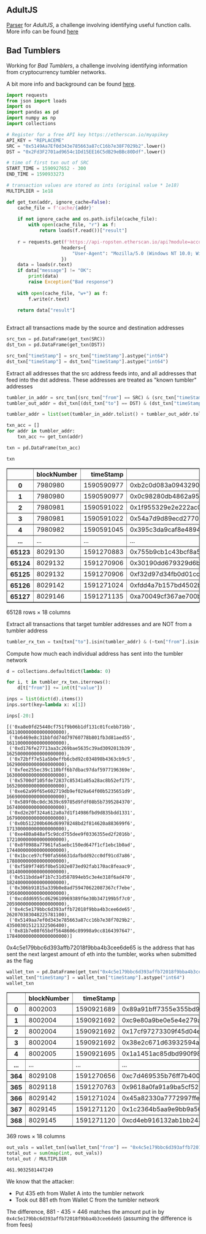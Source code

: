 ## AdultJS

[Parser](parser-adultjs.js) for *AdultJS*, a challenge involving identifying useful function calls. More info can be found [here](https://blog.justins.in/defenit2020#adultjs)

## Bad Tumblers

Working for *Bad Tumblers*, a challenge involving identifying information from cryptocurrency tumbler networks.

A bit more info and background can be found [here](https://blog.justins.in/defenit2020#bad-tumblers).

```python
import requests
from json import loads
import os
import pandas as pd
import numpy as np
import collections
```


```python
# Register for a free API key https://etherscan.io/myapikey
API_KEY = "REPLACEME"
SRC = "0x5149Aa7Ef0d343e785663a87cC16b7e38F7029b2".lower()
DST = "0x2Fd3F2701ad9654c1Dd15EE16C5dB29eBBc80Ddf".lower()

# time of first txn out of SRC
START_TIME = 1590927652 - 300
END_TIME = 1590933273

# transaction values are stored as ints (original value * 1e18)
MULTIPLIER = 1e18
```


```python
def get_txn(addr, ignore_cache=False):
    cache_file = f'cache/{addr}'
    
    if not ignore_cache and os.path.isfile(cache_file):
        with open(cache_file, "r") as f:
            return loads(f.read())["result"]
    
    r = requests.get(f'https://api-ropsten.etherscan.io/api?module=account&action=txlist&address={addr}&tag=latest&apikey={API_KEY}',
                    headers={
                        "User-Agent": "Mozilla/5.0 (Windows NT 10.0; Win64; x64) AppleWebKit/537.36 (KHTML, like Gecko) Chrome/83.0.4103.61 Safari/537.36"
                    })
    data = loads(r.text)
    if data["message"] != "OK":
        print(data)
        raise Exception("Bad response")
    
    with open(cache_file, "w+") as f:
        f.write(r.text)
    
    return data["result"]
    
```

Extract all transactions made by the source and destination addresses


```python
src_txn = pd.DataFrame(get_txn(SRC))
dst_txn = pd.DataFrame(get_txn(DST))

src_txn["timeStamp"] = src_txn["timeStamp"].astype("int64")
dst_txn["timeStamp"] = dst_txn["timeStamp"].astype("int64")
```

Extract all addresses that the src address feeds into, and all addresses that feed into the dst address. These addresses are treated as "known tumbler" addresses


```python
tumbler_in_addr = src_txn[(src_txn["from"] == SRC) & (src_txn["timeStamp"] > START_TIME) & (src_txn["timeStamp"] < END_TIME)]["to"]
tumbler_out_addr = dst_txn[(dst_txn["to"] == DST) & (dst_txn["timeStamp"] > START_TIME) & (dst_txn["timeStamp"] < END_TIME)]["from"]
```


```python
tumbler_addr = list(set(tumbler_in_addr.tolist() + tumbler_out_addr.tolist()))

txn_acc = []
for addr in tumbler_addr:
    txn_acc += get_txn(addr)

txn = pd.DataFrame(txn_acc)
```


```python
txn
```




<div>
<table border="1" class="dataframe">
  <thead>
    <tr style="text-align: right;">
      <th></th>
      <th>blockNumber</th>
      <th>timeStamp</th>
      <th>hash</th>
      <th>nonce</th>
      <th>blockHash</th>
      <th>transactionIndex</th>
      <th>from</th>
      <th>to</th>
      <th>value</th>
      <th>gas</th>
      <th>gasPrice</th>
      <th>isError</th>
      <th>txreceipt_status</th>
      <th>input</th>
      <th>contractAddress</th>
      <th>cumulativeGasUsed</th>
      <th>gasUsed</th>
      <th>confirmations</th>
    </tr>
  </thead>
  <tbody>
    <tr>
      <th>0</th>
      <td>7980980</td>
      <td>1590590977</td>
      <td>0xb2c0d083a0943290906b1476516c5b657845723a35ff...</td>
      <td>33110063</td>
      <td>0x460adfcb5fe3978be8e1958fa088c343b81486efda6d...</td>
      <td>60</td>
      <td>0x81b7e08f65bdf5648606c89998a9cc8164397647</td>
      <td>0xd8340e8907f2f10fad701cf632adb2504d3a8f51</td>
      <td>1000000000000000000</td>
      <td>21000</td>
      <td>16</td>
      <td>0</td>
      <td>1</td>
      <td>0x</td>
      <td></td>
      <td>7854918</td>
      <td>21000</td>
      <td>55641</td>
    </tr>
    <tr>
      <th>1</th>
      <td>7980980</td>
      <td>1590590977</td>
      <td>0x0c98280db4862a95f82e243871af35332cb41505f59a...</td>
      <td>33110064</td>
      <td>0x460adfcb5fe3978be8e1958fa088c343b81486efda6d...</td>
      <td>63</td>
      <td>0x81b7e08f65bdf5648606c89998a9cc8164397647</td>
      <td>0xd8340e8907f2f10fad701cf632adb2504d3a8f51</td>
      <td>1000000000000000000</td>
      <td>21000</td>
      <td>16</td>
      <td>0</td>
      <td>1</td>
      <td>0x</td>
      <td></td>
      <td>7917918</td>
      <td>21000</td>
      <td>55641</td>
    </tr>
    <tr>
      <th>2</th>
      <td>7980981</td>
      <td>1590591022</td>
      <td>0x1f955329e2e222ac061ca6b3866882773c83fa8f4af2...</td>
      <td>33110065</td>
      <td>0xba5e88bbd7e2744bdc4a5f54466e1510f497c636b2cc...</td>
      <td>30</td>
      <td>0x81b7e08f65bdf5648606c89998a9cc8164397647</td>
      <td>0xd8340e8907f2f10fad701cf632adb2504d3a8f51</td>
      <td>1000000000000000000</td>
      <td>21000</td>
      <td>16</td>
      <td>0</td>
      <td>1</td>
      <td>0x</td>
      <td></td>
      <td>7886819</td>
      <td>21000</td>
      <td>55640</td>
    </tr>
    <tr>
      <th>3</th>
      <td>7980981</td>
      <td>1590591022</td>
      <td>0x54a7d9d89ecd2770b9b8f17c6cf2158ec9177502c4af...</td>
      <td>33110067</td>
      <td>0xba5e88bbd7e2744bdc4a5f54466e1510f497c636b2cc...</td>
      <td>34</td>
      <td>0x81b7e08f65bdf5648606c89998a9cc8164397647</td>
      <td>0xd8340e8907f2f10fad701cf632adb2504d3a8f51</td>
      <td>1000000000000000000</td>
      <td>21000</td>
      <td>16</td>
      <td>0</td>
      <td>1</td>
      <td>0x</td>
      <td></td>
      <td>7977815</td>
      <td>21000</td>
      <td>55640</td>
    </tr>
    <tr>
      <th>4</th>
      <td>7980982</td>
      <td>1590591045</td>
      <td>0x395c3da9caf8e4894627514a6ec21f2037855a0ecceb...</td>
      <td>33110071</td>
      <td>0x8b1ff54cae23744629f7dd00c2c69832e07ba35481dd...</td>
      <td>30</td>
      <td>0x81b7e08f65bdf5648606c89998a9cc8164397647</td>
      <td>0xd8340e8907f2f10fad701cf632adb2504d3a8f51</td>
      <td>1000000000000000000</td>
      <td>21000</td>
      <td>16</td>
      <td>0</td>
      <td>1</td>
      <td>0x</td>
      <td></td>
      <td>7640289</td>
      <td>21000</td>
      <td>55639</td>
    </tr>
    <tr>
      <th>...</th>
      <td>...</td>
      <td>...</td>
      <td>...</td>
      <td>...</td>
      <td>...</td>
      <td>...</td>
      <td>...</td>
      <td>...</td>
      <td>...</td>
      <td>...</td>
      <td>...</td>
      <td>...</td>
      <td>...</td>
      <td>...</td>
      <td>...</td>
      <td>...</td>
      <td>...</td>
      <td>...</td>
    </tr>
    <tr>
      <th>65123</th>
      <td>8029130</td>
      <td>1591270883</td>
      <td>0x755b9cb1c43bcf8a539b6ff6b0f08a105ce313e52926...</td>
      <td>106</td>
      <td>0x69ab73bf299ab69170c00c4e9eb227793fb5716c096e...</td>
      <td>21</td>
      <td>0x98c6fe0e5407643d8623be4e7db6c4799db58865</td>
      <td>0xed281881446e9140119dc617ed7e8e5e5a7ee182</td>
      <td>2700000000000000000</td>
      <td>100000</td>
      <td>1</td>
      <td>0</td>
      <td>1</td>
      <td>0x</td>
      <td></td>
      <td>4748450</td>
      <td>21000</td>
      <td>7488</td>
    </tr>
    <tr>
      <th>65124</th>
      <td>8029132</td>
      <td>1591270906</td>
      <td>0x30190dd679329d6be359148db46748b6155f80d097d4...</td>
      <td>100</td>
      <td>0xb66bde82c61cc4c11622dbd60ae837128d894743a680...</td>
      <td>51</td>
      <td>0xed281881446e9140119dc617ed7e8e5e5a7ee182</td>
      <td>0x61e4caea99dbd3d071ef38d5592dbecc3a284a37</td>
      <td>1900000000000000000</td>
      <td>100000</td>
      <td>1</td>
      <td>0</td>
      <td>1</td>
      <td>0x</td>
      <td></td>
      <td>6113825</td>
      <td>21000</td>
      <td>7486</td>
    </tr>
    <tr>
      <th>65125</th>
      <td>8029132</td>
      <td>1591270906</td>
      <td>0xf32d97d34fb0d01cc9d26c9dfe331315e37e012cc303...</td>
      <td>88</td>
      <td>0xb66bde82c61cc4c11622dbd60ae837128d894743a680...</td>
      <td>72</td>
      <td>0xe512b7d0b293d1eddd8c03d898fcedc7d5c639f5</td>
      <td>0xed281881446e9140119dc617ed7e8e5e5a7ee182</td>
      <td>8300000000000000000</td>
      <td>100000</td>
      <td>1</td>
      <td>0</td>
      <td>1</td>
      <td>0x</td>
      <td></td>
      <td>6554825</td>
      <td>21000</td>
      <td>7486</td>
    </tr>
    <tr>
      <th>65126</th>
      <td>8029142</td>
      <td>1591271024</td>
      <td>0xfdd4a7b157bd4502b7b0dbb224f534ad6fa3268821af...</td>
      <td>84</td>
      <td>0xe2bf5fcbcb804034394cb73c1e26c1f52c89c747cf60...</td>
      <td>96</td>
      <td>0x0150530ae45f8529d9493fb1ef4b8dc79482aac0</td>
      <td>0xed281881446e9140119dc617ed7e8e5e5a7ee182</td>
      <td>3100000000000000000</td>
      <td>100000</td>
      <td>1</td>
      <td>0</td>
      <td>1</td>
      <td>0x</td>
      <td></td>
      <td>6529401</td>
      <td>21000</td>
      <td>7476</td>
    </tr>
    <tr>
      <th>65127</th>
      <td>8029146</td>
      <td>1591271135</td>
      <td>0xa70049cf367ae700b9d976f8338c83ea3debf11d6f4d...</td>
      <td>85</td>
      <td>0xd2e14cf9a8a05145c946b06efa5cdc9ad02ff61bdfe0...</td>
      <td>135</td>
      <td>0xd922d6c1829f1ff3ec07d6bb46e5cb9426c1d4a1</td>
      <td>0xed281881446e9140119dc617ed7e8e5e5a7ee182</td>
      <td>500000000000000000</td>
      <td>100000</td>
      <td>1</td>
      <td>0</td>
      <td>1</td>
      <td>0x</td>
      <td></td>
      <td>7233480</td>
      <td>21000</td>
      <td>7472</td>
    </tr>
  </tbody>
</table>
<p>65128 rows × 18 columns</p>
</div>



Extract all transactions that target tumbler addresses and are NOT from a tumbler address


```python
tumbler_rx_txn = txn[txn["to"].isin(tumbler_addr) & (~txn["from"].isin(tumbler_addr))]
```

Compute how much each individual address has sent into the tumbler network


```python
d = collections.defaultdict(lambda: 0)

for i, t in tumbler_rx_txn.iterrows():
    d[t["from"]] += int(t["value"])
```


```python
inps = list(dict(d).items())
inps.sort(key=lambda x: x[1])
```


```python
inps[-20:]
```




    [('0xa8e0fd25440cf751f9b06b1df131c01fcebb716b', 161100000000000000000),
     ('0x6469e8c31bbfdd74d79760778b801fb3d81aed55', 161100000000000000000),
     ('0xd176fe27713aa3c269bae5635c39ad3092013b39', 162500000000000000000),
     ('0x72bff7e51a5b0effb6cbd92c034898b4363cb9c5', 162900000000000000000),
     ('0xfee255ec39c110bff6b7dbac97daf5977196369e', 163000000000000000000),
     ('0x5700df105fde72837c85341a85a28ac8b52ef175', 165200000000000000000),
     ('0xe62a99f65e602719db9ef029a64f00b5235651d9', 166900000000000000000),
     ('0x589f0bc0dc3639c69785d9fdf08b5b7395284370', 167400000000000000000),
     ('0xd2e20f324a612a0a7d1f14986fbd9d835bdd1331', 167900000000000000000),
     ('0x0b512200b606d69978248bd2f814620a883699f6', 171300000000000000000),
     ('0xe480a848af5c9dcd755dee9f0336355ed2f2016b', 172100000000000000000),
     ('0x8f0988a77961fa5aebc150ed647f1cf1ebc1b0ad', 174400000000000000000),
     ('0x1bcce97cf90fa566631dafbdd92cc0df91cd7a86', 178800000000000000000),
     ('0xf589f7405f0be5102e073ed92fab170ac8feaac9', 181400000000000000000),
     ('0x511bdda4f1b7c31d587894eb5c3e4e318f6ad470', 182400000000000000000),
     ('0x306b91815a339b0e8ad759470622087367cf7ebe', 195600000000000000000),
     ('0xcddd6955cd629610969389f6e30b347199b5f7c0', 205900000000000000000),
     ('0x4c5e179bbc6d393affb72018f9bba4b3cee6de65', 262070383048225781100),
     ('0x5149aa7ef0d343e785663a87cc16b7e38f7029b2', 435003015121322506400),
     ('0x81b7e08f65bdf5648606c89998a9cc8164397647', 1784000000000000000000)]



0x4c5e179bbc6d393affb72018f9bba4b3cee6de65 is the address that has sent the next largest amount of eth into the tumbler, works when submitted as the flag


```python
wallet_txn = pd.DataFrame(get_txn("0x4c5e179bbc6d393affb72018f9bba4b3cee6de65"))
wallet_txn["timeStamp"] = wallet_txn["timeStamp"].astype("int64")
wallet_txn
```




<div>
<table border="1" class="dataframe">
  <thead>
    <tr style="text-align: right;">
      <th></th>
      <th>blockNumber</th>
      <th>timeStamp</th>
      <th>hash</th>
      <th>nonce</th>
      <th>blockHash</th>
      <th>transactionIndex</th>
      <th>from</th>
      <th>to</th>
      <th>value</th>
      <th>gas</th>
      <th>gasPrice</th>
      <th>isError</th>
      <th>txreceipt_status</th>
      <th>input</th>
      <th>contractAddress</th>
      <th>cumulativeGasUsed</th>
      <th>gasUsed</th>
      <th>confirmations</th>
    </tr>
  </thead>
  <tbody>
    <tr>
      <th>0</th>
      <td>8002003</td>
      <td>1590921689</td>
      <td>0x89a91bff7355e355bd9be9cd254b5195f5a7f6c2de75...</td>
      <td>0</td>
      <td>0x5bc94bdffc5491a58175a5077a92b0b85ebc9911abe5...</td>
      <td>3</td>
      <td>0x5dbc9da0317c550460d501742294ac9d07d7054a</td>
      <td>0x4c5e179bbc6d393affb72018f9bba4b3cee6de65</td>
      <td>4999900000000000000</td>
      <td>100000</td>
      <td>1000000000</td>
      <td>0</td>
      <td>1</td>
      <td>0x</td>
      <td></td>
      <td>195226</td>
      <td>21000</td>
      <td>44665</td>
    </tr>
    <tr>
      <th>1</th>
      <td>8002004</td>
      <td>1590921692</td>
      <td>0xc9e80a9be0e5e4e279ad3af72eec2704cc18bf112cfc...</td>
      <td>0</td>
      <td>0x89a8c29e7d1a0f9a85e60c0b98f875313ad0466361fc...</td>
      <td>2</td>
      <td>0xa8325fb2c1c15da2396ad77580c136d13578dd30</td>
      <td>0x4c5e179bbc6d393affb72018f9bba4b3cee6de65</td>
      <td>4999900000000000000</td>
      <td>100000</td>
      <td>1000000000</td>
      <td>0</td>
      <td>1</td>
      <td>0x</td>
      <td></td>
      <td>69006</td>
      <td>21000</td>
      <td>44664</td>
    </tr>
    <tr>
      <th>2</th>
      <td>8002004</td>
      <td>1590921692</td>
      <td>0x17cf97273309f45d04e227ca7d8ad2fe62186c7f3149...</td>
      <td>0</td>
      <td>0x89a8c29e7d1a0f9a85e60c0b98f875313ad0466361fc...</td>
      <td>3</td>
      <td>0x8c9e8951f64900585572e8eb8c4dc8c0bb38dce5</td>
      <td>0x4c5e179bbc6d393affb72018f9bba4b3cee6de65</td>
      <td>4999900000000000000</td>
      <td>100000</td>
      <td>1000000000</td>
      <td>0</td>
      <td>1</td>
      <td>0x</td>
      <td></td>
      <td>90006</td>
      <td>21000</td>
      <td>44664</td>
    </tr>
    <tr>
      <th>3</th>
      <td>8002004</td>
      <td>1590921692</td>
      <td>0x38e2c671d63932594adf437bb1e09ce9b7371259123a...</td>
      <td>0</td>
      <td>0x89a8c29e7d1a0f9a85e60c0b98f875313ad0466361fc...</td>
      <td>4</td>
      <td>0xd3c7f4cf33ed62e5d52eb7e6e9d9161ae1a164a2</td>
      <td>0x4c5e179bbc6d393affb72018f9bba4b3cee6de65</td>
      <td>4999900000000000000</td>
      <td>100000</td>
      <td>1000000000</td>
      <td>0</td>
      <td>1</td>
      <td>0x</td>
      <td></td>
      <td>111006</td>
      <td>21000</td>
      <td>44664</td>
    </tr>
    <tr>
      <th>4</th>
      <td>8002005</td>
      <td>1590921695</td>
      <td>0x1a1451ac85dbd990f98bf7ca2c7939107285240be2fc...</td>
      <td>0</td>
      <td>0x07649f39eba3d3749f5d47e6f8b191d5ad775020e6fb...</td>
      <td>0</td>
      <td>0x2458b57bfc409e3660dedc7d0ee954289572b1d2</td>
      <td>0x4c5e179bbc6d393affb72018f9bba4b3cee6de65</td>
      <td>4999900000000000000</td>
      <td>100000</td>
      <td>1000000000</td>
      <td>0</td>
      <td>1</td>
      <td>0x</td>
      <td></td>
      <td>21000</td>
      <td>21000</td>
      <td>44663</td>
    </tr>
    <tr>
      <th>...</th>
      <td>...</td>
      <td>...</td>
      <td>...</td>
      <td>...</td>
      <td>...</td>
      <td>...</td>
      <td>...</td>
      <td>...</td>
      <td>...</td>
      <td>...</td>
      <td>...</td>
      <td>...</td>
      <td>...</td>
      <td>...</td>
      <td>...</td>
      <td>...</td>
      <td>...</td>
      <td>...</td>
    </tr>
    <tr>
      <th>364</th>
      <td>8029108</td>
      <td>1591270656</td>
      <td>0xc7d469535b76ff7b400f75dcefc01970da8f39ae3895...</td>
      <td>229</td>
      <td>0x8776d6302a9864b67a31daba3b69a3b11f271a8fa83d...</td>
      <td>69</td>
      <td>0x4c5e179bbc6d393affb72018f9bba4b3cee6de65</td>
      <td>0xe1399b5256fafc2b48c2d0e6d7f39007bc9be8a4</td>
      <td>5400000000000000000</td>
      <td>100000</td>
      <td>1</td>
      <td>0</td>
      <td>1</td>
      <td>0x</td>
      <td></td>
      <td>5925987</td>
      <td>21000</td>
      <td>17560</td>
    </tr>
    <tr>
      <th>365</th>
      <td>8029118</td>
      <td>1591270763</td>
      <td>0x9618a0fa91a9ba5cf527b329e8020695db9a751b4a66...</td>
      <td>92</td>
      <td>0x322a618836aa463da1fb2f61aadbc196f59db994827a...</td>
      <td>122</td>
      <td>0x2b3bf8b02dd2476eefa18aa63da65bd8c03a0147</td>
      <td>0x4c5e179bbc6d393affb72018f9bba4b3cee6de65</td>
      <td>5400000000000000000</td>
      <td>100000</td>
      <td>1</td>
      <td>0</td>
      <td>1</td>
      <td>0x</td>
      <td></td>
      <td>7143251</td>
      <td>21000</td>
      <td>17550</td>
    </tr>
    <tr>
      <th>366</th>
      <td>8029142</td>
      <td>1591271024</td>
      <td>0x45a82330a7772997ffe2f459a9d70f1a514abe5d54fb...</td>
      <td>99</td>
      <td>0xe2bf5fcbcb804034394cb73c1e26c1f52c89c747cf60...</td>
      <td>159</td>
      <td>0x97fc2f5d7b4e05bc544f5f4053fd2e72af6c3c5e</td>
      <td>0x4c5e179bbc6d393affb72018f9bba4b3cee6de65</td>
      <td>900000000000000000</td>
      <td>100000</td>
      <td>1</td>
      <td>0</td>
      <td>1</td>
      <td>0x</td>
      <td></td>
      <td>7879019</td>
      <td>21000</td>
      <td>17526</td>
    </tr>
    <tr>
      <th>367</th>
      <td>8029145</td>
      <td>1591271120</td>
      <td>0x1c2364b5aa9e9bb9a569572e1a677241382232f3bb9c...</td>
      <td>230</td>
      <td>0x034c7b031bbb5a8d372a88a297f669804be1bcdcfbf2...</td>
      <td>124</td>
      <td>0x4c5e179bbc6d393affb72018f9bba4b3cee6de65</td>
      <td>0x2a621252a0ee1c8655b09eea7905d87be28fe9e3</td>
      <td>6800000000000000000</td>
      <td>100000</td>
      <td>1</td>
      <td>0</td>
      <td>1</td>
      <td>0x</td>
      <td></td>
      <td>7318324</td>
      <td>21000</td>
      <td>17523</td>
    </tr>
    <tr>
      <th>368</th>
      <td>8029145</td>
      <td>1591271120</td>
      <td>0xcd4eb916132ab1bb2432084bc3d2de24d0de9aa3e219...</td>
      <td>113</td>
      <td>0x034c7b031bbb5a8d372a88a297f669804be1bcdcfbf2...</td>
      <td>134</td>
      <td>0x1fc64526d77d079f7c8f6680d0b88b6046663949</td>
      <td>0x4c5e179bbc6d393affb72018f9bba4b3cee6de65</td>
      <td>2000000000000000000</td>
      <td>100000</td>
      <td>1</td>
      <td>0</td>
      <td>1</td>
      <td>0x</td>
      <td></td>
      <td>7740503</td>
      <td>21000</td>
      <td>17523</td>
    </tr>
  </tbody>
</table>
<p>369 rows × 18 columns</p>
</div>




```python
out_vals = wallet_txn[(wallet_txn["from"] == "0x4c5e179bbc6d393affb72018f9bba4b3cee6de65") & (wallet_txn["timeStamp"] > START_TIME) & (wallet_txn["timeStamp"] < END_TIME)]["value"]
total_out = sum(map(int, out_vals))
total_out / MULTIPLIER
```




    461.9032581447249



We know that the attacker:
* Put 435 eth from Wallet A into the tumbler network
* Took out 881 eth from Wallet C from the tumbler network

The difference, 881 - 435 = 446 matches the amount put in by `0x4c5e179bbc6d393affb72018f9bba4b3cee6de65` (assuming the difference is from fees)
